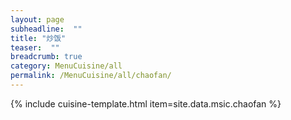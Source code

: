 ```yaml
---
layout: page
subheadline:  ""
title: "炒饭" 
teaser:  "" 
breadcrumb: true
category: MenuCuisine/all
permalink: /MenuCuisine/all/chaofan/
---
```


{% include cuisine-template.html item=site.data.msic.chaofan %}
